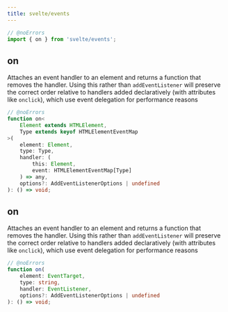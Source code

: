 ```yaml
---
title: svelte/events
---
```




```js
// @noErrors
import { on } from 'svelte/events';
```

## on

Attaches an event handler to an element and returns a function that removes the handler. Using this
rather than `addEventListener` will preserve the correct order relative to handlers added declaratively
(with attributes like `onclick`), which use event delegation for performance reasons

<div class="ts-block">

```ts
// @noErrors
function on<
	Element extends HTMLElement,
	Type extends keyof HTMLElementEventMap
>(
	element: Element,
	type: Type,
	handler: (
		this: Element,
		event: HTMLElementEventMap[Type]
	) => any,
	options?: AddEventListenerOptions | undefined
): () => void;
```

</div>

## on

Attaches an event handler to an element and returns a function that removes the handler. Using this
rather than `addEventListener` will preserve the correct order relative to handlers added declaratively
(with attributes like `onclick`), which use event delegation for performance reasons

<div class="ts-block">

```ts
// @noErrors
function on(
	element: EventTarget,
	type: string,
	handler: EventListener,
	options?: AddEventListenerOptions | undefined
): () => void;
```

</div>


